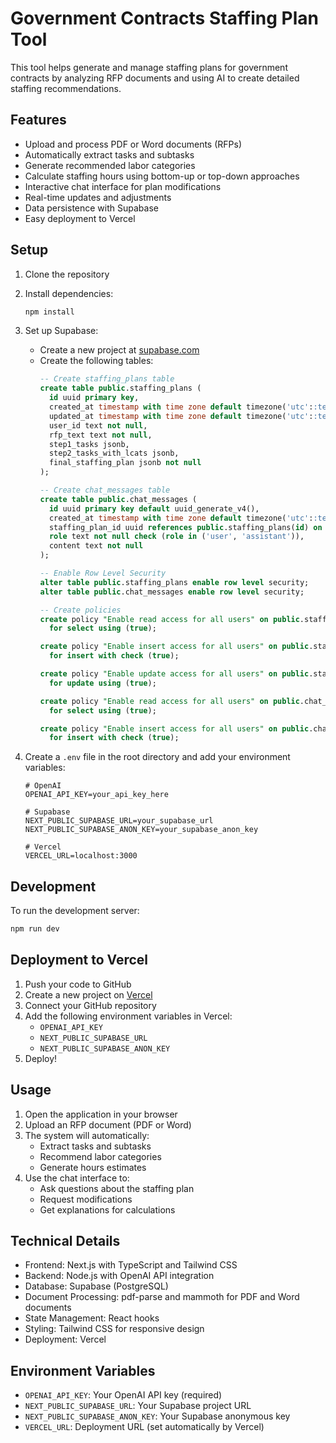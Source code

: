 # Government Contracts Staffing Plan Tool

This tool helps generate and manage staffing plans for government contracts by analyzing RFP documents and using AI to create detailed staffing recommendations.

## Features

- Upload and process PDF or Word documents (RFPs)
- Automatically extract tasks and subtasks
- Generate recommended labor categories
- Calculate staffing hours using bottom-up or top-down approaches
- Interactive chat interface for plan modifications
- Real-time updates and adjustments
- Data persistence with Supabase
- Easy deployment to Vercel

## Setup

1. Clone the repository
2. Install dependencies:
   ```bash
   npm install
   ```
3. Set up Supabase:
   - Create a new project at [supabase.com](https://supabase.com)
   - Create the following tables:
     ```sql
     -- Create staffing_plans table
     create table public.staffing_plans (
       id uuid primary key,
       created_at timestamp with time zone default timezone('utc'::text, now()) not null,
       updated_at timestamp with time zone default timezone('utc'::text, now()) not null,
       user_id text not null,
       rfp_text text not null,
       step1_tasks jsonb,
       step2_tasks_with_lcats jsonb,
       final_staffing_plan jsonb not null
     );

     -- Create chat_messages table
     create table public.chat_messages (
       id uuid primary key default uuid_generate_v4(),
       created_at timestamp with time zone default timezone('utc'::text, now()) not null,
       staffing_plan_id uuid references public.staffing_plans(id) on delete cascade,
       role text not null check (role in ('user', 'assistant')),
       content text not null
     );

     -- Enable Row Level Security
     alter table public.staffing_plans enable row level security;
     alter table public.chat_messages enable row level security;

     -- Create policies
     create policy "Enable read access for all users" on public.staffing_plans
       for select using (true);

     create policy "Enable insert access for all users" on public.staffing_plans
       for insert with check (true);

     create policy "Enable update access for all users" on public.staffing_plans
       for update using (true);

     create policy "Enable read access for all users" on public.chat_messages
       for select using (true);

     create policy "Enable insert access for all users" on public.chat_messages
       for insert with check (true);
     ```

4. Create a `.env` file in the root directory and add your environment variables:
   ```
   # OpenAI
   OPENAI_API_KEY=your_api_key_here

   # Supabase
   NEXT_PUBLIC_SUPABASE_URL=your_supabase_url
   NEXT_PUBLIC_SUPABASE_ANON_KEY=your_supabase_anon_key

   # Vercel
   VERCEL_URL=localhost:3000
   ```

## Development

To run the development server:

```bash
npm run dev
```

## Deployment to Vercel

1. Push your code to GitHub
2. Create a new project on [Vercel](https://vercel.com)
3. Connect your GitHub repository
4. Add the following environment variables in Vercel:
   - `OPENAI_API_KEY`
   - `NEXT_PUBLIC_SUPABASE_URL`
   - `NEXT_PUBLIC_SUPABASE_ANON_KEY`
5. Deploy!

## Usage

1. Open the application in your browser
2. Upload an RFP document (PDF or Word)
3. The system will automatically:
   - Extract tasks and subtasks
   - Recommend labor categories
   - Generate hours estimates
4. Use the chat interface to:
   - Ask questions about the staffing plan
   - Request modifications
   - Get explanations for calculations

## Technical Details

- Frontend: Next.js with TypeScript and Tailwind CSS
- Backend: Node.js with OpenAI API integration
- Database: Supabase (PostgreSQL)
- Document Processing: pdf-parse and mammoth for PDF and Word documents
- State Management: React hooks
- Styling: Tailwind CSS for responsive design
- Deployment: Vercel

## Environment Variables

- `OPENAI_API_KEY`: Your OpenAI API key (required)
- `NEXT_PUBLIC_SUPABASE_URL`: Your Supabase project URL
- `NEXT_PUBLIC_SUPABASE_ANON_KEY`: Your Supabase anonymous key
- `VERCEL_URL`: Deployment URL (set automatically by Vercel) 